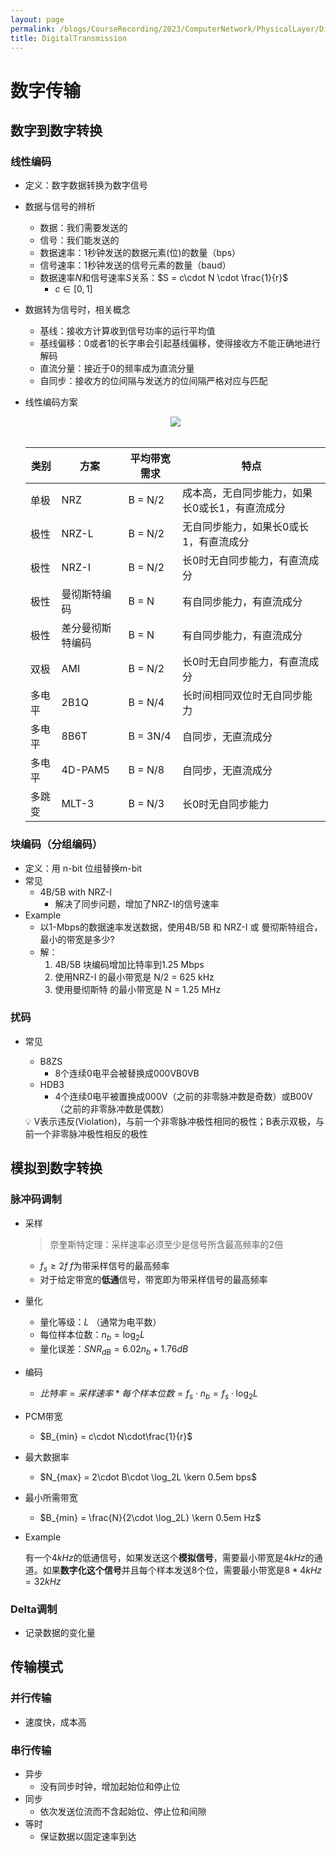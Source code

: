 ```yaml
---
layout: page
permalink: /blogs/CourseRecording/2023/ComputerNetwork/PhysicalLayer/DigitalTransmission/index.html
title: DigitalTransmission
---
```


# 数字传输

## 数字到数字转换

### 线性编码

- 定义：数字数据转换为数字信号
- 数据与信号的辨析
    - 数据：我们需要发送的
    - 信号：我们能发送的
    - 数据速率：1秒钟发送的数据元素(位)的数量（bps）
    - 信号速率：1秒钟发送的信号元素的数量（baud）
    - 数据速率$N$和信号速率$S$关系：$S = c\cdot N \cdot \frac{1}{r}$
        - $c \in [0,1]$
- 数据转为信号时，相关概念
    - 基线：接收方计算收到信号功率的运行平均值
    - 基线偏移：0或者1的长字串会引起基线偏移，使得接收方不能正确地进行解码
    - 直流分量：接近于0的频率成为直流分量
    - 自同步：接收方的位间隔与发送方的位间隔严格对应与匹配
- 线性编码方案
    
    <div style="display: flex; justify-content: center;">
        <img src="https://cryoushiwo.oss-cn-hangzhou.aliyuncs.com/course-recording/202409072222125.png" style="max-width: 80%; height: auto;">
    </div><br>
    
    | 类别 | 方案 | 平均带宽需求 | 特点 |
    | --- | --- | --- | --- |
    | 单极 | NRZ | B = N/2 | 成本高，无自同步能力，如果长0或长1，有直流成分 |
    | 极性 | NRZ-L | B = N/2 | 无自同步能力，如果长0或长1，有直流成分 |
    | 极性 | NRZ-I | B = N/2 | 长0时无自同步能力，有直流成分 |
    | 极性 | 曼彻斯特编码 | B = N | 有自同步能力，有直流成分 |
    | 极性 | 差分曼彻斯特编码 | B = N | 有自同步能力，有直流成分 |
    | 双极 | AMI | B = N/2 | 长0时无自同步能力，有直流成分 |
    | 多电平 | 2B1Q | B = N/4 | 长时间相同双位时无自同步能力 |
    | 多电平 | 8B6T | B = 3N/4 | 自同步，无直流成分 |
    | 多电平 | 4D-PAM5 | B = N/8 | 自同步，无直流成分 |
    | 多跳变 | MLT-3 | B = N/3 | 长0时无自同步能力 |

### 块编码（分组编码）

- 定义：用 n-bit 位组替换m-bit
- 常见
    - 4B/5B with NRZ-I
        - 解决了同步问题，增加了NRZ-I的信号速率
- Example
    - 以1-Mbps的数据速率发送数据，使用4B/5B 和 NRZ-I 或 曼彻斯特组合，最小的带宽是多少?
    - 解：
        1. 4B/5B 块编码增加比特率到1.25 Mbps
        2. 使用NRZ-I 的最小带宽是 N/2 = 625 kHz
        3. 使用曼彻斯特 的最小带宽是 N = 1.25 MHz

### 扰码

- 常见
    - B8ZS
        - 8个连续0电平会被替换成000VB0VB
    - HDB3
        - 4个连续0电平被置换成000V（之前的非零脉冲数是奇数）或B00V（之前的非零脉冲数是偶数）
    
    <aside>
    💡 V表示违反(Violation)，与前一个非零脉冲极性相同的极性；B表示双极，与前一个非零脉冲极性相反的极性
    
    </aside>
    

## 模拟到数字转换

### 脉冲码调制

- 采样
    
    > 奈奎斯特定理：采样速率必须至少是信号所含最高频率的2倍
    > 
    - $f_s \ge 2f$ $f$为带采样信号的最高频率
    - 对于给定带宽的**低通**信号，带宽即为带采样信号的最高频率
- 量化
    - 量化等级：$L$ （通常为电平数）
    - 每位样本位数：$n_b = \log_2 L$
    - 量化误差：$SNR_{dB} = 6.02n_b + 1.76dB$
- 编码
    - $比特率 = 采样速率*每个样本位数 = f_s \cdot n_b = f_s \cdot \log_2L$
- PCM带宽
    - $B_{min} = c\cdot N\cdot\frac{1}{r}$
- 最大数据率
    - $N_{max} = 2\cdot B\cdot \log_2L  \kern 0.5em bps$
- 最小所需带宽
    - $B_{min} = \frac{N}{2\cdot \log_2L} \kern 0.5em Hz$
- Example
    
    有一个$4kHz$的低通信号，如果发送这个**模拟信号**，需要最小带宽是$4kHz$的通道。如果**数字化这个信号**并且每个样本发送$8$个位，需要最小带宽是$8*4kHz = 32kHz$
    

### Delta调制

- 记录数据的变化量

## 传输模式

### 并行传输

- 速度快，成本高

### 串行传输

- 异步
    - 没有同步时钟，增加起始位和停止位
- 同步
    - 依次发送位流而不含起始位、停止位和间隙
- 等时
    - 保证数据以固定速率到达